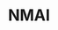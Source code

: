 ---
# This topic lives at
# https://digital.gov/topics/nmai

# Topic Title
title: "NMAI"

# description — keep it short and clear
# summary: ""

# Weight
weight: 1

# For more information on managing topics,
# see https://github.com/GSA/digitalgov.gov/wiki/topics
---